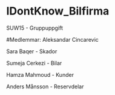 # IDontKnow_Bilfirma
SUW15 - Gruppuppgift

#Medlemmar: 
Aleksandar Cincarevic

Sara Baqer - Skador

Sumeja Cerkezi - Bilar

Hamza Mahmoud - Kunder

Anders Månsson - Reservdelar

